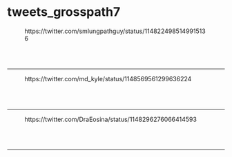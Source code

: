 # tweets_grosspath7


<figure class="wp-block-embed-twitter wp-block-embed is-type-rich">
<div class="wp-block-embed__wrapper">
https://twitter.com/smlungpathguy/status/1148224985149915136</div></figure>
<br>
<br>
<hr>

<figure class="wp-block-embed-twitter wp-block-embed is-type-rich">
<div class="wp-block-embed__wrapper">
https://twitter.com/md_kyle/status/1148569561299636224</div></figure>
<br>
<br>
<hr>

<figure class="wp-block-embed-twitter wp-block-embed is-type-rich">
<div class="wp-block-embed__wrapper">
https://twitter.com/DraEosina/status/1148296276066414593</div></figure>
<br>
<br>
<hr>
